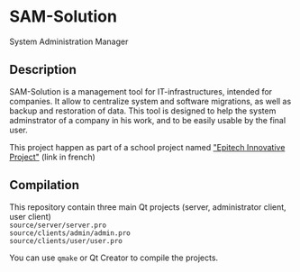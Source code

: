# SAM-Solution
System Administration Manager

## Description
SAM-Solution is a management tool for IT-infrastructures, intended for companies.
It allow to centralize system and software migrations, as well as backup and restoration of data.
This tool is designed to help the system adminstrator of a company in his work, and to be easily usable by the final user.

This project happen as part of a school project named ["Epitech Innovative Project"](http://www.epitech.eu/epitech-innovative-projects.aspx) (link in french)

## Compilation
This repository contain three main Qt projects (server, administrator client, user client)  
`source/server/server.pro`  
`source/clients/admin/admin.pro`  
`source/clients/user/user.pro`


You can use `qmake` or Qt Creator to compile the projects.
